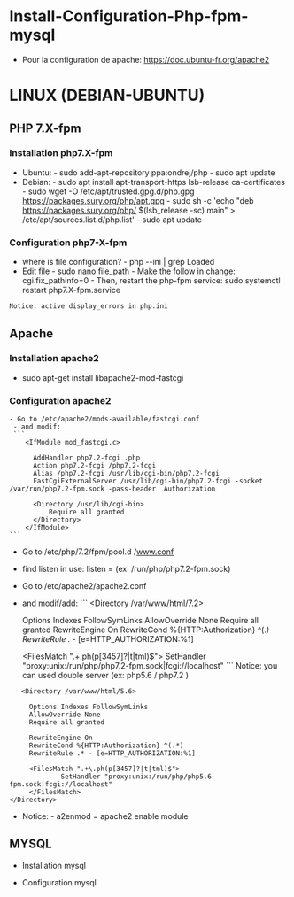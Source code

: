 # Install-Configuration-Php-fpm-mysql
- Pour la configuration de apache: https://doc.ubuntu-fr.org/apache2 
# LINUX (DEBIAN-UBUNTU)
## PHP 7.X-fpm
  ### Installation php7.X-fpm
   - Ubuntu:
    - sudo add-apt-repository ppa:ondrej/php
    - sudo apt update
   - Debian:
    - sudo apt install apt-transport-https lsb-release ca-certificates
    - sudo wget -O /etc/apt/trusted.gpg.d/php.gpg https://packages.sury.org/php/apt.gpg
    - sudo sh -c 'echo "deb https://packages.sury.org/php/ $(lsb_release -sc) main" > /etc/apt/sources.list.d/php.list'
    - sudo apt update
  
  ### Configuration php7-X-fpm
   - where is file configuration?
    - php --ini | grep Loaded
   - Edit file
    - sudo nano file_path
    - Make the follow in change: cgi.fix_pathinfo=0
    - Then, restart the php-fpm service: sudo systemctl restart php7.X-fpm.service
    
    Notice: active display_errors in php.ini 
    
 ## Apache
  ### Installation apache2
   - sudo apt-get install libapache2-mod-fastcgi
   
  ### Configuration apache2
    - Go to /etc/apache2/mods-available/fastcgi.conf
     - and modif: 
     ```
        <IfModule mod_fastcgi.c>
        
          AddHandler php7.2-fcgi .php
          Action php7.2-fcgi /php7.2-fcgi
          Alias /php7.2-fcgi /usr/lib/cgi-bin/php7.2-fcgi
          FastCgiExternalServer /usr/lib/cgi-bin/php7.2-fcgi -socket /var/run/php7.2-fpm.sock -pass-header  Authorization

          <Directory /usr/lib/cgi-bin>
              Require all granted
          </Directory>
        </IfModule>
    ```
  - Go to /etc/php/7.2/fpm/pool.d /www.conf
   - find listen in use: listen = (ex: /run/php/php7.2-fpm.sock)
   
  - Go to /etc/apache2/apache2.conf
   - and modif/add:
    ```
       <Directory /var/www/html/7.2>
       
        Options Indexes FollowSymLinks
        AllowOverride None
        Require all granted
        RewriteEngine On
        RewriteCond %{HTTP:Authorization} ^(.*)
        RewriteRule .* - [e=HTTP_AUTHORIZATION:%1]

        <FilesMatch ".+\.ph(p[3457]?|t|tml)$">
                SetHandler "proxy:unix:/run/php/php7.2-fpm.sock|fcgi://localhost"
        </FilesMatch>
    </Directory>
    ```
    Notice: you can used double server (ex: php5.6 / php7.2 ) 
   
   ```
      <Directory /var/www/html/5.6>
   
        Options Indexes FollowSymLinks
        AllowOverride None
        Require all granted

        RewriteEngine On
        RewriteCond %{HTTP:Authorization} ^(.*)
        RewriteRule .* - [e=HTTP_AUTHORIZATION:%1]

        <FilesMatch ".+\.ph(p[3457]?|t|tml)$">
                SetHandler "proxy:unix:/run/php/php5.6-fpm.sock|fcgi://localhost"
        </FilesMatch>
</Directory>
   ```
   - Notice:
    - a2enmod = apache2 enable module

  
  ## MYSQL
  - Installation mysql
  
  - Configuration mysql
  
  

